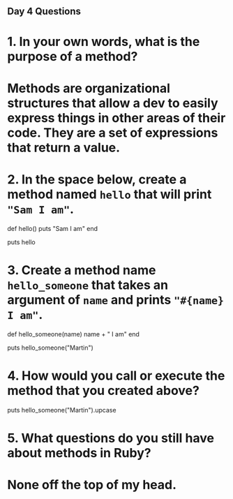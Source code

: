 ## Day 4 Questions

# 1. In your own words, what is the purpose of a method?

  # Methods are organizational structures that allow a dev to easily express things in other areas of their code. They are a set of expressions that return a value.

# 2. In the space below, create a method named `hello` that will print `"Sam I am"`.

def hello()
  puts "Sam I am"
end

puts hello

# 3. Create a method name `hello_someone` that takes an argument of `name` and prints `"#{name} I am"`.

def hello_someone(name)
  name + " I am"
end

puts hello_someone("Martin")

# 4. How would you call or execute the method that you created above?

puts hello_someone("Martin").upcase

# 5. What questions do you still have about methods in Ruby?

  # None off the top of my head.
